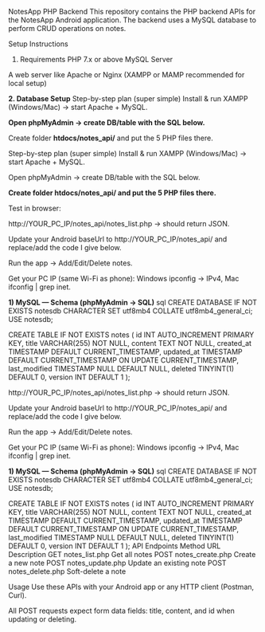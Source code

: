 NotesApp PHP Backend
This repository contains the PHP backend APIs for the NotesApp Android application. The backend uses a MySQL database to perform CRUD operations on notes.

Setup Instructions
1. Requirements
PHP 7.x or above
MySQL Server

A web server like Apache or Nginx (XAMPP or MAMP recommended for local setup)

**2. Database Setup**
Step-by-step plan (super simple)
Install & run XAMPP (Windows/Mac) → start Apache + MySQL.

**Open phpMyAdmin → create DB/table with the SQL below.**

Create folder **htdocs/notes_api/** and put the 5 PHP files there.

Step-by-step plan (super simple)
Install & run XAMPP (Windows/Mac) → start Apache + MySQL.

Open phpMyAdmin → create DB/table with the SQL below.

**Create folder htdocs/notes_api/ and put the 5 PHP files there.**

Test in browser:

http://YOUR_PC_IP/notes_api/notes_list.php → should return JSON.

Update your Android baseUrl to http://YOUR_PC_IP/notes_api/ and replace/add the code I give below.

Run the app → Add/Edit/Delete notes.

Get your PC IP (same Wi-Fi as phone): Windows ipconfig → IPv4, Mac ifconfig | grep inet.

**1) MySQL — Schema (phpMyAdmin → SQL)**
sql
CREATE DATABASE IF NOT EXISTS notesdb CHARACTER SET utf8mb4 COLLATE utf8mb4_general_ci;
USE notesdb;

CREATE TABLE IF NOT EXISTS notes (
  id INT AUTO_INCREMENT PRIMARY KEY,
  title VARCHAR(255) NOT NULL,
  content TEXT NOT NULL,
  created_at TIMESTAMP DEFAULT CURRENT_TIMESTAMP,
  updated_at TIMESTAMP DEFAULT CURRENT_TIMESTAMP ON UPDATE CURRENT_TIMESTAMP,
  last_modified TIMESTAMP NULL DEFAULT NULL,
  deleted TINYINT(1) DEFAULT 0,
  version INT DEFAULT 1
);

http://YOUR_PC_IP/notes_api/notes_list.php → should return JSON.

Update your Android baseUrl to http://YOUR_PC_IP/notes_api/ and replace/add the code I give below.

Run the app → Add/Edit/Delete notes.

Get your PC IP (same Wi-Fi as phone): Windows ipconfig → IPv4, Mac ifconfig | grep inet.


**1) MySQL — Schema (phpMyAdmin → SQL)**
sql
CREATE DATABASE IF NOT EXISTS notesdb CHARACTER SET utf8mb4 COLLATE utf8mb4_general_ci;
USE notesdb;

CREATE TABLE IF NOT EXISTS notes (
  id INT AUTO_INCREMENT PRIMARY KEY,
  title VARCHAR(255) NOT NULL,
  content TEXT NOT NULL,
  created_at TIMESTAMP DEFAULT CURRENT_TIMESTAMP,
  updated_at TIMESTAMP DEFAULT CURRENT_TIMESTAMP ON UPDATE CURRENT_TIMESTAMP,
  last_modified TIMESTAMP NULL DEFAULT NULL,
  deleted TINYINT(1) DEFAULT 0,
  version INT DEFAULT 1
);
API Endpoints
Method	URL	Description
GET	notes_list.php	Get all notes
POST	notes_create.php	Create a new note
POST	notes_update.php	Update an existing note
POST	notes_delete.php	Soft-delete a note

Usage
Use these APIs with your Android app or any HTTP client (Postman, Curl).

All POST requests expect form data fields: title, content, and id when updating or deleting.

